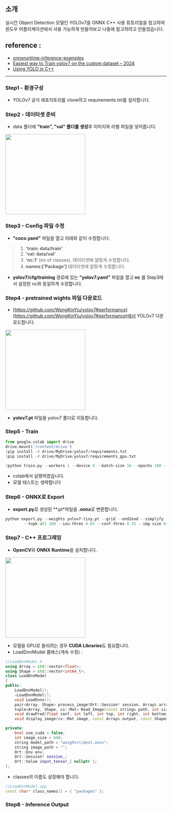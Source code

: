 ## 소개
실시간 Object Detection 모델인 YOLOv7을 ONNX C++ 사용 튜토리얼을 참고하여 윈도우 어플리케이션에서 사용 가능하게 만들어보고 나중에 참고하려고 만들었습니다.

## reference :
- [onnxruntime-inference-examples](https://github.com/microsoft/onnxruntime-inference-examples/tree/main/c_cxx)
- [Easiest way to Train yolov7 on the custom dataset – 2024](https://machinelearningprojects.net/train-yolov7-on-the-custom-dataset/)
- [Using YOLO in C++](https://medium.com/@shahriar.rezghi.sh/using-yolo-in-c-55d55419a947)

***************
### Step1 - 환경구성
- YOLOv7 공식 레포지토리를 clone하고 requirements.txt를 설치합니다.

### Step2 - 데이터셋 준비
- data 폴더에 **"train", "val" 폴더를 생성**후 이미지와 라벨 파일을 넣어줍니다.   
<img src="https://github.com/YongjunByun/yolov7-in-Cpp/assets/82483513/5c402900-cfa6-4603-a098-3adb686bdebd" height="250">

  
### Step3 - Config 파일 수정
- **"coco.yaml"** 파일을 열고 아래와 같이 수정합니다.
> 1. **'train: data/train'** 
> 2. **'val: data/val'**
> 3. **'nc:1'** (no of classes), 데이터셋에 알맞게 수정합니다.
> 4. **names:[‘Package’]** 데이터셋에 알맞게 수정합니다.

- **yolov7/cfg/training** 경로에 있는 **"yolov7.yaml"** 파일을 열고 **nc** 를 Step3에서 설정한 nc와 동일하게 수정합니다.

### Step4 - pretrained wights 파일 다운로드
- [https://github.com/WongKinYiu/yolov7#performance](https://github.com/WongKinYiu/yolov7#performance)에서 YOLOv7 다운로드합니다.
<img src="https://github.com/YongjunByun/yolov7-in-Cpp/assets/82483513/6eff5610-7764-4877-83ce-afa723c7c26a" height="250">  

- **yolov7.pt** 파일을 yolov7 폴더로 이동합니다.

### Step5 - Train
```python
from google.colab import drive
drive.mount('/content/drive')
!pip install -r drive/MyDrive/yolov7/requirements.txt
!pip install -r drive/MyDrive/yolov7/requirements_gpu.txt

!python train.py --workers 1 --device 0 --batch-size 16 --epochs 100 --img 640 640 --hyp data/hyp.scratch.  custom.yaml --name yolov7-custom --weights yolov7.pt
```
- colab에서 실행하였습니다. 
- 모델 테스트는 생략합니다

### Step6 - ONNX로 Export
- **export.py**로 생성된 **.pt*파일을 **.onnx**로 변환합니다.
```python
python export.py --weights yolov7-tiny.pt --grid --end2end --simplify --include-nms \
        --topk-all 100 --iou-thres 0.65 --conf-thres 0.35 --img-size 640 640 --max-wh 640
```

### Step7 - C++ 프로그래밍
- **OpenCV**와 **ONNX Runtime**을 설치합니다.
<img src="https://github.com/YongjunByun/yolov7-in-Cpp/assets/82483513/aebbcf4c-4df3-421e-9b2c-bb47520e0ef7" height="250">

- 모델을 GPU로 돌리려는 경우 **CUDA Libraries**도 필요합니다.
- LoadDnnModel 클래스(계속 수정) :
  
```c++
//LoadDnnModel.h
using Array = std::vector<float>;
using Shape = std::vector<int64_t>;
class LoadDnnModel
{
public:
	LoadDnnModel();
	~LoadDnnModel();
	void LoadOnnx();
	pair<Array, Shape> process_image(Ort::Session* session, Array& array, Shape shape);
	tuple<Array, Shape, cv::Mat> Read_Image(const string& path, int size);
	void drawPred(float conf, int left, int top, int right, int bottom, cv::Mat& frame, int classid);
	void display_image(cv::Mat image, const Array& output, const Shape& shape);

private:
	bool use_cuda = false;
	int image_size = 640; 
	string model_path = "weights\\best.onnx";
	string image_path = "";
	Ort::Env env;
	Ort::Session* session_;
	Ort::Value input_tensor_{ nullptr };
};
```
- classes의 이름도 설정해야 합니다.
```c++
//LoadDnnModel.cpp
const char* class_names[] = { "packages" };
```

### Step8 - Inference Output
